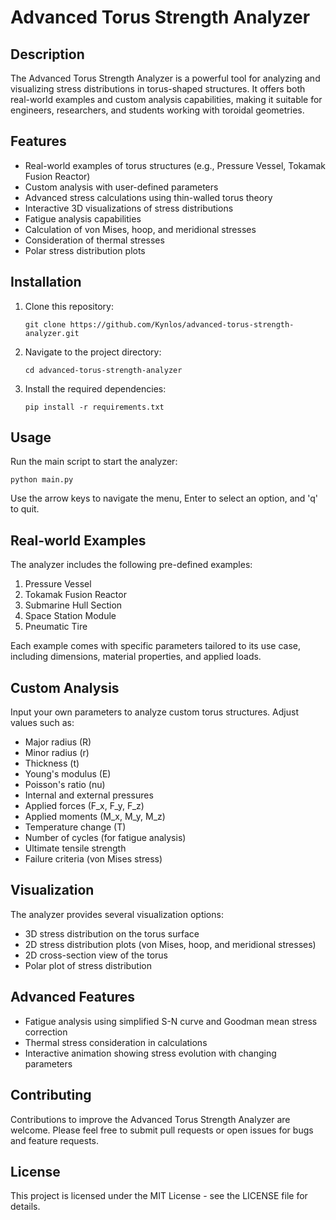 # Advanced Torus Strength Analyzer

## Description

The Advanced Torus Strength Analyzer is a powerful tool for analyzing and visualizing stress distributions in torus-shaped structures. It offers both real-world examples and custom analysis capabilities, making it suitable for engineers, researchers, and students working with toroidal geometries.

## Features

- Real-world examples of torus structures (e.g., Pressure Vessel, Tokamak Fusion Reactor)
- Custom analysis with user-defined parameters
- Advanced stress calculations using thin-walled torus theory
- Interactive 3D visualizations of stress distributions
- Fatigue analysis capabilities
- Calculation of von Mises, hoop, and meridional stresses
- Consideration of thermal stresses
- Polar stress distribution plots

## Installation

1. Clone this repository:
   
   `git clone https://github.com/Kynlos/advanced-torus-strength-analyzer.git`
   

2. Navigate to the project directory:
   
   `cd advanced-torus-strength-analyzer`
   

3. Install the required dependencies:
   
   `pip install -r requirements.txt`
   

## Usage

Run the main script to start the analyzer:

`python main.py`


Use the arrow keys to navigate the menu, Enter to select an option, and 'q' to quit.

## Real-world Examples

The analyzer includes the following pre-defined examples:
1. Pressure Vessel
2. Tokamak Fusion Reactor
3. Submarine Hull Section
4. Space Station Module
5. Pneumatic Tire

Each example comes with specific parameters tailored to its use case, including dimensions, material properties, and applied loads.

## Custom Analysis

Input your own parameters to analyze custom torus structures. Adjust values such as:
- Major radius (R)
- Minor radius (r)
- Thickness (t)
- Young's modulus (E)
- Poisson's ratio (nu)
- Internal and external pressures
- Applied forces (F_x, F_y, F_z)
- Applied moments (M_x, M_y, M_z)
- Temperature change (T)
- Number of cycles (for fatigue analysis)
- Ultimate tensile strength
- Failure criteria (von Mises stress)

## Visualization

The analyzer provides several visualization options:
- 3D stress distribution on the torus surface
- 2D stress distribution plots (von Mises, hoop, and meridional stresses)
- 2D cross-section view of the torus
- Polar plot of stress distribution

## Advanced Features

- Fatigue analysis using simplified S-N curve and Goodman mean stress correction
- Thermal stress consideration in calculations
- Interactive animation showing stress evolution with changing parameters

## Contributing

Contributions to improve the Advanced Torus Strength Analyzer are welcome. Please feel free to submit pull requests or open issues for bugs and feature requests.

## License

This project is licensed under the MIT License - see the LICENSE file for details.